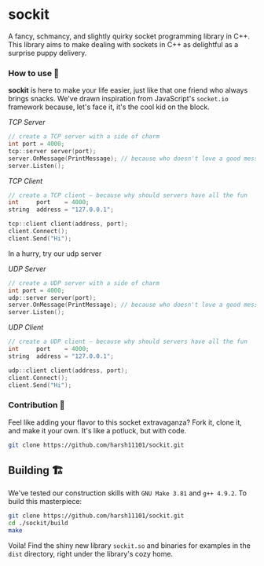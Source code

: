 # sockit

A fancy, schmancy, and slightly quirky socket programming library in C++. This library aims to make dealing with sockets in C++ as delightful as a surprise puppy delivery.

### How to use 🚀
**sockit** is here to make your life easier, just like that one friend who always brings snacks. We've drawn inspiration from JavaScript's `socket.io` framework because, let's face it, it's the cool kid on the block.

*TCP Server*
```cpp
// create a TCP server with a side of charm
int port = 4000;
tcp::server server(port);
server.OnMessage(PrintMessage); // because who doesn't love a good message
server.Listen();
```

*TCP Client*
```cpp
// create a TCP client – because why should servers have all the fun
int     port    = 4000;
string  address = "127.0.0.1";

tcp::client client(address, port);
client.Connect();
client.Send("Hi");
```

In a hurry, try our udp server

*UDP Server*
```cpp
// create a UDP server with a side of charm
int port = 4000;
udp::server server(port);
server.OnMessage(PrintMessage); // because who doesn't love a good message
server.Listen();
```

*UDP Client*
```cpp
// create a UDP client – because why should servers have all the fun
int     port    = 4000;
string  address = "127.0.0.1";

udp::client client(address, port);
client.Connect();
client.Send("Hi");
```

### Contribution 🍰
Feel like adding your flavor to this socket extravaganza? Fork it, clone it, and make it your own. It's like a potluck, but with code.

```bash
git clone https://github.com/harsh11101/sockit.git
```

## Building 🏗️
We've tested our construction skills with `GNU Make 3.81` and `g++ 4.9.2`. To build this masterpiece:

```bash
git clone https://github.com/harsh11101/sockit.git
cd ./sockit/build
make
```

Voila! Find the shiny new library `sockit.so` and binaries for examples in the `dist` directory, right under the library's cozy home.